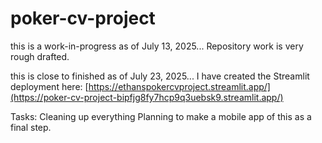 # poker-cv-project

this is a work-in-progress as of July 13, 2025... 
Repository work is very rough drafted.

this is close to finished as of July 23, 2025... 
I have created the Streamlit deployment here: [https://ethanspokercvproject.streamlit.app/](https://poker-cv-project-bipfjg8fy7hcp9q3uebsk9.streamlit.app/)


Tasks:
Cleaning up everything
Planning to make a mobile app of this as a final step.

